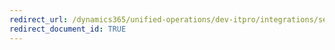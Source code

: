 ```yaml
---
redirect_url: /dynamics365/unified-operations/dev-itpro/integrations/services-home-page
redirect_document_id: TRUE 
--- 
```

